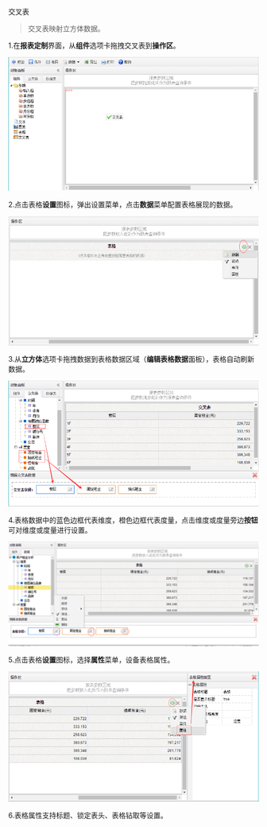交叉表

> 交叉表映射立方体数据。

1.在**报表定制**界面，从**组件**选项卡拖拽交叉表到**操作区**。

![](/assets/import46.png)

2.点击表格**设置**图标，弹出设置菜单，点击**数据**菜单配置表格展现的数据。

![](/assets/import47.png)

3.从**立方体**选项卡拖拽数据到表格数据区域（**编辑表格数据**面板），表格自动刷新数据。

![](/assets/import600.png)

4.表格数据中的蓝色边框代表维度，橙色边框代表度量，点击维度或度量旁边**按钮**可对维度或度量进行设置。

![](/assets/import49.png)

5.点击表格**设置**图标，选择**属性**菜单，设备表格属性。

![](/assets/import50.png)

6.表格属性支持标题、锁定表头、表格钻取等设置。


